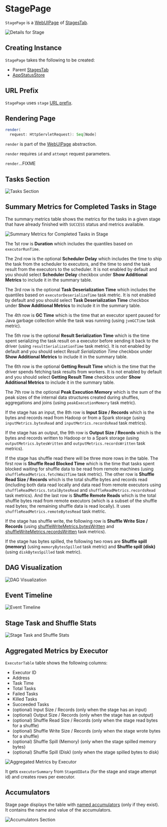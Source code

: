 # StagePage

`StagePage` is a [WebUIPage](WebUIPage.md) of [StagesTab](StagesTab.md).

![Details for Stage](../images/webui/spark-webui-stage-details.png)

## Creating Instance

`StagePage` takes the following to be created:

* <span id="parent"> Parent [StagesTab](StagesTab.md)
* <span id="store"> [AppStatusStore](../status/AppStatusStore.md)

## <span id="prefix"> URL Prefix

`StagePage` uses `stage` [URL prefix](WebUIPage.md#prefix).

## <span id="render"> Rendering Page

```scala
render(
  request: HttpServletRequest): Seq[Node]
```

`render` is part of the [WebUIPage](WebUIPage.md#render) abstraction.

`render` requires `id` and `attempt` request parameters.

`render`...FIXME

## Tasks Section

![Tasks Section](../images/webui/spark-webui-stage-tasks.png)

## Summary Metrics for Completed Tasks in Stage

The summary metrics table shows the metrics for the tasks in a given stage that have already finished with `SUCCESS` status and metrics available.

![Summary Metrics for Completed Tasks in Stage](../images/webui/spark-webui-stage-summary-metrics-tasks.png)

The 1st row is **Duration** which includes the quantiles based on `executorRunTime`.

The 2nd row is the optional **Scheduler Delay** which includes the time to ship the task from the scheduler to executors, and the time to send the task result from the executors to the scheduler. It is not enabled by default and you should select **Scheduler Delay** checkbox under **Show Additional Metrics** to include it in the summary table.

The 3rd row is the optional **Task Deserialization Time** which includes the quantiles based on `executorDeserializeTime` task metric. It is not enabled by default and you should select **Task Deserialization Time** checkbox under **Show Additional Metrics** to include it in the summary table.

The 4th row is **GC Time** which is the time that an executor spent paused for Java garbage collection while the task was running (using `jvmGCTime` task metric).

The 5th row is the optional **Result Serialization Time** which is the time spent serializing the task result on a executor before sending it back to the driver (using `resultSerializationTime` task metric). It is not enabled by default and you should select *Result Serialization Time* checkbox under **Show Additional Metrics** to include it in the summary table.

The 6th row is the optional **Getting Result Time** which is the time that the driver spends fetching task results from workers. It is not enabled by default and you should select **Getting Result Time** checkbox under **Show Additional Metrics** to include it in the summary table.

The 7th row is the optional **Peak Execution Memory** which is the sum of the peak sizes of the internal data structures created during shuffles, aggregations and joins (using `peakExecutionMemory` task metric).

If the stage has an input, the 8th row is **Input Size / Records** which is the bytes and records read from Hadoop or from a Spark storage (using `inputMetrics.bytesRead` and `inputMetrics.recordsRead` task metrics).

If the stage has an output, the 9th row is **Output Size / Records** which is the bytes and records written to Hadoop or to a Spark storage (using `outputMetrics.bytesWritten` and `outputMetrics.recordsWritten` task metrics).

If the stage has shuffle read there will be three more rows in the table. The first row is **Shuffle Read Blocked Time** which is the time that tasks spent blocked waiting for shuffle data to be read from remote machines (using `shuffleReadMetrics.fetchWaitTime` task metric). The other row is **Shuffle Read Size / Records** which is the total shuffle bytes and records read (including both data read locally and data read from remote executors using `shuffleReadMetrics.totalBytesRead` and `shuffleReadMetrics.recordsRead` task metrics). And the last row is **Shuffle Remote Reads** which is the total shuffle bytes read from remote executors (which is a subset of the shuffle read bytes; the remaining shuffle data is read locally). It uses `shuffleReadMetrics.remoteBytesRead` task metric.

If the stage has shuffle write, the following row is **Shuffle Write Size / Records** (using [shuffleWriteMetrics.bytesWritten](../executor/ShuffleWriteMetrics.md#bytesWritten) and [shuffleWriteMetrics.recordsWritten](../executor/ShuffleWriteMetrics.md#recordsWritten) task metrics).

If the stage has bytes spilled, the following two rows are **Shuffle spill (memory)** (using `memoryBytesSpilled` task metric) and **Shuffle spill (disk)** (using `diskBytesSpilled` task metric).

## DAG Visualization

![DAG Visualization](../images/webui/spark-webui-stage-dagvisualization.png)

## Event Timeline

![Event Timeline](../images/webui/spark-webui-stage-eventtimeline.png)

## Stage Task and Shuffle Stats

![Stage Task and Shuffle Stats](../images/webui/spark-webui-stage-header.png)

## Aggregated Metrics by Executor

`ExecutorTable` table shows the following columns:

* Executor ID
* Address
* Task Time
* Total Tasks
* Failed Tasks
* Killed Tasks
* Succeeded Tasks
* (optional) Input Size / Records (only when the stage has an input)
* (optional) Output Size / Records (only when the stage has an output)
* (optional) Shuffle Read Size / Records (only when the stage read bytes for a shuffle)
* (optional) Shuffle Write Size / Records (only when the stage wrote bytes for a shuffle)
* (optional) Shuffle Spill (Memory) (only when the stage spilled memory bytes)
* (optional) Shuffle Spill (Disk) (only when the stage spilled bytes to disk)

![Aggregated Metrics by Executor](../images/webui/spark-webui-stage-aggregated-metrics-by-executor.png)

It gets `executorSummary` from `StageUIData` (for the stage and stage attempt id) and creates rows per executor.

## Accumulators

Stage page displays the table with [named accumulators](../accumulators/index.md#named) (only if they exist). It contains the name and value of the accumulators.

![Accumulators Section](../images/webui/spark-webui-stage-accumulators.png)
